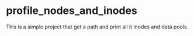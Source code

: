 # profile_nodes_and_inodes
This is a simple project that get a path and print all it inodes and data pools.
